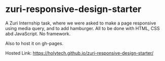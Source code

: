 # zuri-responsive-design-starter

A Zuri Internship task, where we were asked to make a page responsive using media query, and to add hamburger.
All to be done with HTML, CSS abd JavaScript. No framework.

Also to host it on gh-pages.

Hosted Link:
https://holytech.github.io/zuri-responsive-design-starter/ 
